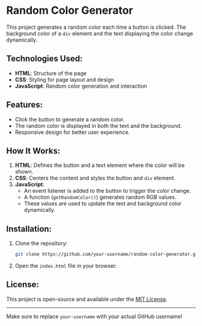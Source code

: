 # Random Color Generator

This project generates a random color each time a button is clicked. The background color of a `div` element and the text displaying the color change dynamically.

## Technologies Used:
- **HTML**: Structure of the page
- **CSS**: Styling for page layout and design
- **JavaScript**: Random color generation and interaction

## Features:
- Click the button to generate a random color.
- The random color is displayed in both the text and the background.
- Responsive design for better user experience.

## How It Works:
1. **HTML**: Defines the button and a text element where the color will be shown.
2. **CSS**: Centers the content and styles the button and `div` element.
3. **JavaScript**:
   - An event listener is added to the button to trigger the color change.
   - A function (`getRandomColor()`) generates random RGB values.
   - These values are used to update the text and background color dynamically.

## Installation:
1. Clone the repository:
   ```bash
   git clone https://github.com/your-username/random-color-generator.git
   ```

2. Open the `index.html` file in your browser.

## License:
This project is open-source and available under the [MIT License](LICENSE).

---

Make sure to replace `your-username` with your actual GitHub username!
